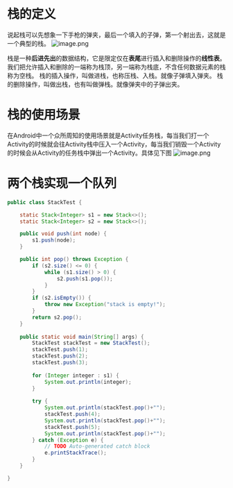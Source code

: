# 栈的定义
说起栈可以先想象一下手枪的弹夹，最后一个填入的子弹，第一个射出去，这就是一个典型的栈。
![image.png](https://upload-images.jianshu.io/upload_images/4951294-e68386b77a2b2747.png?imageMogr2/auto-orient/strip%7CimageView2/2/w/1240)


栈是一种**后进先出**的数据结构，它是限定仅在**表尾**进行插入和删除操作的**线性表**。
我们把允许插入和删除的一端称为栈顶，另一端称为栈底，不含任何数据元素的栈称为空栈。
栈的插入操作，叫做进栈，也称压栈、入栈。就像子弹填入弹夹。
栈的删除操作，叫做出栈，也有叫做弹栈。就像弹夹中的子弹出夹。

# 栈的使用场景
在Android中一个众所周知的使用场景就是Activity任务栈，每当我们打一个Activity的时候就会往Activity栈中压入一个Activity，每当我们销毁一个Activity的时候会从Activity的任务栈中弹出一个Activity。具体见下图
![image.png](https://upload-images.jianshu.io/upload_images/4951294-ef912958087f754b.png?imageMogr2/auto-orient/strip%7CimageView2/2/w/1240)


# 两个栈实现一个队列

```java
public class StackTest {

	static Stack<Integer> s1 = new Stack<>();
	static Stack<Integer> s2 = new Stack<>();

	public void push(int node) {
		s1.push(node);
	}

	public int pop() throws Exception {
		if (s2.size() <= 0) {
			while (s1.size() > 0) {
				s2.push(s1.pop());
			}
		}
		if (s2.isEmpty()) {
			throw new Exception("stack is empty!");
		}
		return s2.pop();
	}
	
	public static void main(String[] args) {
		StackTest stackTest = new StackTest();
		stackTest.push(1);
		stackTest.push(2);
		stackTest.push(3);
		
		for (Integer integer : s1) {
			System.out.println(integer);
		}
		
		try {
			System.out.println(stackTest.pop()+"");
			stackTest.push(4);
			System.out.println(stackTest.pop()+"");
			stackTest.push(5);
			System.out.println(stackTest.pop()+"");
		} catch (Exception e) {
			// TODO Auto-generated catch block
			e.printStackTrace();
		}
	}

}
```